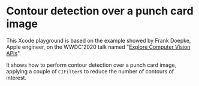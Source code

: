  # Contour detection over a punch card image
This Xcode playground is based on the example showed by Frank Doepke, Apple engineer, on the WWDC'2020 talk named "[Explore Computer Vision APIs](https://developer.apple.com/videos/play/wwdc2020/10673)".

It shows how to perform contour detection over a punch card image, applying a couple of `CIFilter`s to reduce the number of contours of interest.



